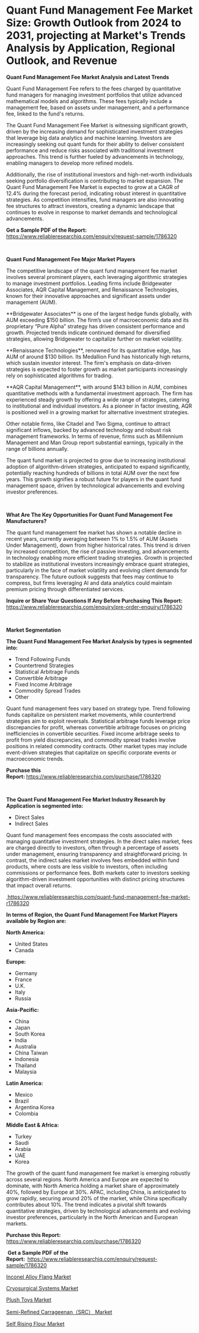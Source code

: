 <p><h1>Quant Fund Management Fee Market Size: Growth Outlook from 2024 to 2031, projecting at Market's Trends Analysis by Application, Regional Outlook, and Revenue</h1></p><p><strong>Quant Fund Management Fee Market Analysis and Latest Trends</strong></p>
<p><p>Quant Fund Management Fee refers to the fees charged by quantitative fund managers for managing investment portfolios that utilize advanced mathematical models and algorithms. These fees typically include a management fee, based on assets under management, and a performance fee, linked to the fund's returns.</p><p>The Quant Fund Management Fee Market is witnessing significant growth, driven by the increasing demand for sophisticated investment strategies that leverage big data analytics and machine learning. Investors are increasingly seeking out quant funds for their ability to deliver consistent performance and reduce risks associated with traditional investment approaches. This trend is further fueled by advancements in technology, enabling managers to develop more refined models.</p><p>Additionally, the rise of institutional investors and high-net-worth individuals seeking portfolio diversification is contributing to market expansion. The Quant Fund Management Fee Market is expected to grow at a CAGR of 12.4% during the forecast period, indicating robust interest in quantitative strategies. As competition intensifies, fund managers are also innovating fee structures to attract investors, creating a dynamic landscape that continues to evolve in response to market demands and technological advancements.</p></p>
<p><strong>Get a Sample PDF of the Report:&nbsp;</strong> <a href="https://www.reliableresearchiq.com/enquiry/request-sample/1786320?utm_campaign=1106&utm_medium=2&utm_source=Github&utm_content=ia&utm_term=09102024&utm_id=quant-fund-management-fee">https://www.reliableresearchiq.com/enquiry/request-sample/1786320</a></p>
<p>&nbsp;</p>
<p><strong>Quant Fund Management Fee Major Market Players</strong></p>
<p><p>The competitive landscape of the quant fund management fee market involves several prominent players, each leveraging algorithmic strategies to manage investment portfolios. Leading firms include Bridgewater Associates, AQR Capital Management, and Renaissance Technologies, known for their innovative approaches and significant assets under management (AUM).</p><p>**Bridgewater Associates** is one of the largest hedge funds globally, with AUM exceeding $150 billion. The firm’s use of macroeconomic data and its proprietary “Pure Alpha” strategy has driven consistent performance and growth. Projected trends indicate continued demand for diversified strategies, allowing Bridgewater to capitalize further on market volatility.</p><p>**Renaissance Technologies**, renowned for its quantitative edge, has AUM of around $130 billion. Its Medallion Fund has historically high returns, which sustain investor interest. The firm's emphasis on data-driven strategies is expected to foster growth as market participants increasingly rely on sophisticated algorithms for trading.</p><p>**AQR Capital Management**, with around $143 billion in AUM, combines quantitative methods with a fundamental investment approach. The firm has experienced steady growth by offering a wide range of strategies, catering to institutional and individual investors. As a pioneer in factor investing, AQR is positioned well in a growing market for alternative investment strategies.</p><p>Other notable firms, like Citadel and Two Sigma, continue to attract significant inflows, backed by advanced technology and robust risk management frameworks. In terms of revenue, firms such as Millennium Management and Man Group report substantial earnings, typically in the range of billions annually.</p><p>The quant fund market is projected to grow due to increasing institutional adoption of algorithm-driven strategies, anticipated to expand significantly, potentially reaching hundreds of billions in total AUM over the next few years. This growth signifies a robust future for players in the quant fund management space, driven by technological advancements and evolving investor preferences.</p></p>
<p>&nbsp;</p>
<p><strong>What Are The Key Opportunities For Quant Fund Management Fee Manufacturers?</strong></p>
<p><p>The quant fund management fee market has shown a notable decline in recent years, currently averaging between 1% to 1.5% of AUM (Assets Under Management), down from higher historical rates. This trend is driven by increased competition, the rise of passive investing, and advancements in technology enabling more efficient trading strategies. Growth is projected to stabilize as institutional investors increasingly embrace quant strategies, particularly in the face of market volatility and evolving client demands for transparency. The future outlook suggests that fees may continue to compress, but firms leveraging AI and data analytics could maintain premium pricing through differentiated services.</p></p>
<p><strong>Inquire or Share Your Questions If Any Before Purchasing This Report:</strong> <a href="https://www.reliableresearchiq.com/enquiry/pre-order-enquiry/1786320?utm_campaign=1106&utm_medium=2&utm_source=Github&utm_content=ia&utm_term=09102024&utm_id=quant-fund-management-fee">https://www.reliableresearchiq.com/enquiry/pre-order-enquiry/1786320</a></p>
<p>&nbsp;</p>
<p><strong>Market Segmentation</strong></p>
<p><strong>The Quant Fund Management Fee Market Analysis by types is segmented into:</strong></p>
<p><ul><li>Trend Following Funds</li><li>Countertrend Strategies</li><li>Statistical Arbitrage Funds</li><li>Convertible Arbitrage</li><li>Fixed Income Arbitrage</li><li>Commodity Spread Trades</li><li>Other</li></ul></p>
<p><p>Quant fund management fees vary based on strategy type. Trend following funds capitalize on persistent market movements, while countertrend strategies aim to exploit reversals. Statistical arbitrage funds leverage price discrepancies for profit, whereas convertible arbitrage focuses on pricing inefficiencies in convertible securities. Fixed income arbitrage seeks to profit from yield discrepancies, and commodity spread trades involve positions in related commodity contracts. Other market types may include event-driven strategies that capitalize on specific corporate events or macroeconomic trends.</p></p>
<p><strong>Purchase this Report:&nbsp;</strong><a href="https://www.reliableresearchiq.com/purchase/1786320?utm_campaign=1106&utm_medium=2&utm_source=Github&utm_content=ia&utm_term=09102024&utm_id=quant-fund-management-fee">https://www.reliableresearchiq.com/purchase/1786320</a></p>
<p>&nbsp;</p>
<p><strong>The Quant Fund Management Fee Market Industry Research by Application is segmented into:</strong></p>
<p><ul><li>Direct Sales</li><li>Indirect Sales</li></ul></p>
<p><p>Quant fund management fees encompass the costs associated with managing quantitative investment strategies. In the direct sales market, fees are charged directly to investors, often through a percentage of assets under management, ensuring transparency and straightforward pricing. In contrast, the indirect sales market involves fees embedded within fund products, where costs are less visible to investors, often including commissions or performance fees. Both markets cater to investors seeking algorithm-driven investment opportunities with distinct pricing structures that impact overall returns.</p></p>
<p><a href="https://www.reliableresearchiq.com/quant-fund-management-fee-market-r1786320?utm_campaign=1106&utm_medium=2&utm_source=Github&utm_content=ia&utm_term=09102024&utm_id=quant-fund-management-fee">&nbsp;https://www.reliableresearchiq.com/quant-fund-management-fee-market-r1786320</a></p>
<p><strong>In terms of Region, the Quant Fund Management Fee Market Players available by Region are:</strong></p>
<p>
    <p> <strong> North America: </strong>
        <ul>
            <li>United States</li>
            <li>Canada</li>
        </ul>
        </p> 
    <p> <strong> Europe: </strong>
        <ul>
            <li>Germany</li>
            <li>France</li>
            <li>U.K.</li>
            <li>Italy</li>
            <li>Russia</li>
        </ul>
        </p> 
    <p> <strong> Asia-Pacific: </strong>
        <ul>
            <li>China</li>
            <li>Japan</li>
            <li>South Korea</li>
            <li>India</li>
            <li>Australia</li>
            <li>China Taiwan</li>
            <li>Indonesia</li>
            <li>Thailand</li>
            <li>Malaysia</li>
        </ul>
        </p> 
    <p> <strong> Latin America: </strong>
        <ul>
            <li>Mexico</li>
            <li>Brazil</li>
            <li>Argentina Korea</li>
            <li>Colombia</li>
        </ul>
        </p> 
    <p> <strong> Middle East & Africa: </strong>
        <ul>
            <li>Turkey</li>
            <li>Saudi</li>
            <li>Arabia</li>
            <li>UAE</li>
            <li>Korea</li>
        </ul>
    </p>
    </p>
<p><p>The growth of the quant fund management fee market is emerging robustly across several regions. North America and Europe are expected to dominate, with North America holding a market share of approximately 40%, followed by Europe at 30%. APAC, including China, is anticipated to grow rapidly, securing around 20% of the market, while China specifically contributes about 10%. The trend indicates a pivotal shift towards quantitative strategies, driven by technological advancements and evolving investor preferences, particularly in the North American and European markets.</p></p>
<p><strong>Purchase this Report: </strong><a href="https://www.reliableresearchiq.com/purchase/1786320?utm_campaign=1106&utm_medium=2&utm_source=Github&utm_content=ia&utm_term=09102024&utm_id=quant-fund-management-fee">https://www.reliableresearchiq.com/purchase/1786320</a></p>
<p>&nbsp;<strong>Get a Sample PDF of the Report:&nbsp;&nbsp;</strong><a href="https://www.reliableresearchiq.com/enquiry/request-sample/1786320?utm_campaign=1106&utm_medium=2&utm_source=Github&utm_content=ia&utm_term=09102024&utm_id=quant-fund-management-fee">https://www.reliableresearchiq.com/enquiry/request-sample/1786320</a></p>
<p><strong></strong></p>
<p><p><a href="https://github.com/Armeladukagjini693/Market-Research-Report-List-1/blob/main/inconel-alloy-flang-market.md?utm_campaign=1106&utm_medium=2&utm_source=Github&utm_content=ia&utm_term=09102024&utm_id=quant-fund-management-fee">Inconel Alloy Flang Market</a></p><p><a href="https://www.linkedin.com/pulse/global-cryosurgical-systems-market-analysis-key-trends-future-kbwfc?utm_campaign=1106&utm_medium=2&utm_source=Github&utm_content=ia&utm_term=09102024&utm_id=quant-fund-management-fee">Cryosurgical Systems Market</a></p><p><a href="https://www.linkedin.com/pulse/future-trends-global-plush-toys-market-insights-analysis-from-95k2c?trackingId=ZbxzZtiBTJyDYse%2FLhgRlQ%3D%3D&utm_campaign=1106&utm_medium=2&utm_source=Github&utm_content=ia&utm_term=09102024&utm_id=quant-fund-management-fee">Plush Toys Market</a></p><p><a href="https://github.com/DorinaOsmani364/Market-Research-Report-List-1/blob/main/semi-refined-carrageenansrc-market.md?utm_campaign=1106&utm_medium=2&utm_source=Github&utm_content=ia&utm_term=09102024&utm_id=quant-fund-management-fee">Semi-Refined Carrageenan（SRC） Market</a></p><p><a href="https://issuu.com/reportprime-2/docs/self-rising-flour-market-size-2030._64e1180ac4ab55?utm_campaign=1106&utm_medium=2&utm_source=Github&utm_content=ia&utm_term=09102024&utm_id=quant-fund-management-fee">Self Rising Flour Market</a></p></p>